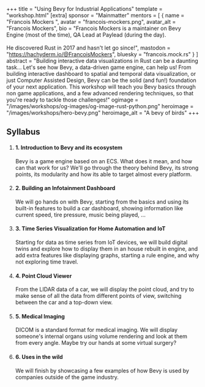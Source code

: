 +++
title = "Using Bevy for Industrial Applications"
template = "workshop.html"
[extra]
  sponsor = "Mainmatter"
  mentors = [
    { name = "Francois Mockers ", avatar = "francois-mockers.png", avatar_alt = "Francois Mockers",  bio = "Francois Mockers is a maintainer on Bevy Engine (most of the time), QA Lead at Paylead (during the day).<br /><br />He discovered Rust in 2017 and hasn't let go since!",  mastodon = "https://hachyderm.io/@FrancoisMockers",  bluesky = "francois.mock.rs" }
  ]
  abstract = "Building interactive data visualizations in Rust can be a daunting task... Let's see how Bevy, a data-driven game engine, can help us! From building interactive dashboard to spatial and temporal data visualization, or just Computer Assisted Design, Bevy can be the solid (and fun!) foundation of your next application. This workshop will teach you Bevy basics through non game applications, and a few advanced rendering techniques, so that you're ready to tackle those challenges!"
  ogimage = "/images/workshops/og-images/og-image-rust-python.png"
  heroimage = "/images/workshops/hero-bevy.png"
  heroimage_alt = "A bevy of birds"
+++

<div class="">
  <h2 class="mb-7">Syllabus</h2>
  <ol>
    <li class="mb-7 border">
      <h4>1. Introduction to Bevy and its ecosystem</h4>
      <div>
        <p>Bevy is a game engine based on an ECS. What does it mean, and how can that work for us? We'll go through the theory behind Bevy, its strong points, its modularity and how its able to target almost every platform.</p>
      </div>
    </li>
    <li class="mb-7 border">
      <h4>2. Building an Infotainment Dashboard</h4>
      <div>
        <p>We will go hands on with Bevy, starting from the basics and using its built-in features to build a car dashboard, showing information like current speed, tire pressure, music being played, ...</p>
      </div>
    </li>
    <li class="mb-7 border">
      <h4>3. Time Series Visualization for Home Automation and IoT</h4>
      <div>
        <p>Starting for data as time series from IoT devices, we will build digital twins and explore how to display them in an house rebuilt in engine, and add extra features like displaying graphs, starting a rule engine, and why not exploring time travel.</p>
      </div>
    </li>
    <li class="mb-7 border">
      <h4>4. Point Cloud Viewer</h4>
      <div>
        <p>From the LIDAR data of a car, we will display the point cloud, and try to make sense of all the data from different points of view, switching between the car and a top-down view.</p>
      </div>
    </li>
    <li class="mb-7 border">
      <h4>5. Medical Imaging</h4>
      <div>
        <p>DICOM is a standard format for medical imaging. We will display someone's internal organs using volume rendering and look at them from every angle. Maybe try our hands at some virtual surgery?</p>
      </div>
    </li>
    <li class="mb-7 border">
      <h4>6. Uses in the wild</h4>
      <div>
        <p>We will finish by showcasing a few examples of how Bevy is used by companies outside of the game industry.</p>
      </div>
    </li>
  </ol>
</p>
</div>
